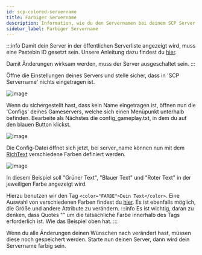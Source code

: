 ```yaml
---
id: scp-colored-servername
title: Farbiger Servername
description: Information, wie du den Servernamen bei deinem SCP Server von ZAP-Hosting färben kannst - ZAP-Hosting.com Dokumentation
sidebar_label: Farbiger Servername
---
```


:::info
Damit dein Server in der öffentlichen Serverliste angezeigt wird, muss eine Pastebin ID gesetzt sein. Unsere Anleitung dazu findest du [hier](scp-pastebin.md).

Damit Änderungen wirksam werden, muss der Server ausgeschaltet sein.
:::

Öffne die Einstellungen deines Servers und stelle sicher, dass in 'SCP Servername' nichts eingetragen ist.

![image](https://user-images.githubusercontent.com/26007280/221601888-41f05784-3e35-4076-b62b-ac6499f9b8a4.png)

Wenn du sichergestellt hast, dass kein Name eingetragen ist, öffnen nun die 'Configs' deines Gameservers, welche sich einen Menüpunkt unterhalb befinden. Bearbeite als Nächstes die config_gameplay.txt, in dem du auf den blauen Button klickst.

![image](https://user-images.githubusercontent.com/26007280/221601941-477c3ef0-8e22-47c3-b86c-c8fd2eaacb60.png)

Die Config-Datei öffnet sich jetzt, bei server_name können nun mit dem [RichText](https://docs.unity3d.com/Packages/com.unity.ugui@1.0/manual/StyledText.html) verschiedene Farben definiert werden.

![image](https://user-images.githubusercontent.com/26007280/221601977-06b16924-3119-48ab-bba8-f1c830a753e9.png)

In diesem Beispiel soll "Grüner Text", "Blauer Text" und "Roter Text" in der jeweiligen Farbe angezeigt wird.

Hierzu benutzen wir den Tag `<color="FARBE">Dein Text</color>`. Eine Auswahl von verschiedenen Farben findest du [hier](https://docs.unity3d.com/Packages/com.unity.ugui@1.0/manual/StyledText.html). Es ist ebenfalls möglich, die Größe und andere Attribute zu verändern.
:::info
Es ist wichtig, daran zu denken, dass Quotes "" um die tatsächliche Farbe innerhalb des Tags erforderlich ist. Wie das Beispiel oben hat.
:::

Wenn du alle Änderungen deinen Wünschen nach verändert hast, müssen diese noch gespeichert werden. Starte nun deinen Server, dann wird dein Servername farbig sein.

